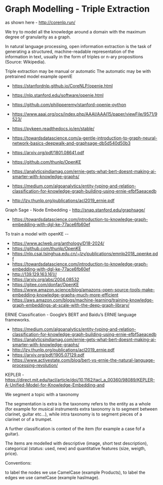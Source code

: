 
# Graph Modelling - Triple Extraction

as shown here - http://corenlp.run/

We try to model all the knowledge around a domain with the maximum degree of granularity as a graph.

In natural language processing, open information extraction is the task of generating a structured, machine-readable representation of the information in text, usually in the form of triples or n-ary propositions (Source: Wikipedia).

Triple extraction may be manual or automatic
The automatic may be with pretrained model example openIE 
* https://stanfordnlp.github.io/CoreNLP/openie.html
* https://nlp.stanford.edu/software/openie.html
* https://github.com/philipperemy/stanford-openie-python

* https://www.aaai.org/ocs/index.php/AAAI/AAAI15/paper/viewFile/9571/9523/
* https://pykeen.readthedocs.io/en/stable/
* https://towardsdatascience.com/a-gentle-introduction-to-graph-neural-network-basics-deepwalk-and-graphsage-db5d540d50b3
* https://arxiv.org/pdf/1801.08641.pdf
* https://github.com/thunlp/OpenKE

* https://analyticsindiamag.com/ernie-gets-what-bert-doesnt-making-ai-smarter-with-knowledge-graphs/
* https://medium.com/algoanalytics/entity-typing-and-relation-classification-for-knowledge-graph-building-using-ernie-efbf5aeacedb
* http://lzy.thunlp.org/publications/acl2019_ernie.pdf

Graph Sage - Node Embedding - http://snap.stanford.edu/graphsage/

* https://towardsdatascience.com/introduction-to-knowledge-graph-embedding-with-dgl-ke-77ace6fb60ef

To train a model with openKE -- 
* https://www.aclweb.org/anthology/D18-2024/
* https://github.com/thunlp/OpenKE
* https://nlp.csai.tsinghua.edu.cn/~lzy/publications/emnlp2018_openke.pdf
* https://towardsdatascience.com/introduction-to-knowledge-graph-embedding-with-dgl-ke-77ace6fb60ef
* http://139.129.163.161//
* https://arxiv.org/abs/2004.08532
* https://gitee.com/donfar/OpenKE
* https://www.amazon.science/blog/amazons-open-source-tools-make-embedding-knowledge-graphs-much-more-efficient
* https://aws.amazon.com/blogs/machine-learning/training-knowledge-graph-embeddings-at-scale-with-the-deep-graph-library/

ERNIE Classification - Google’s BERT and Baidu’s ERNIE language frameworks.
* https://medium.com/algoanalytics/entity-typing-and-relation-classification-for-knowledge-graph-building-using-ernie-efbf5aeacedb
* https://analyticsindiamag.com/ernie-gets-what-bert-doesnt-making-ai-smarter-with-knowledge-graphs/
* http://lzy.thunlp.org/publications/acl2019_ernie.pdf
* https://arxiv.org/pdf/1905.07129.pdf
* https://www.activestate.com/blog/bert-vs-ernie-the-natural-language-processing-revolution/

KEPLER - https://direct.mit.edu/tacl/article/doi/10.1162/tacl_a_00360/98089/KEPLER-A-Unified-Model-for-Knowledge-Embedding-and

We segment a topic with a taxonomy 

The segmentation is extra is the taxonomy refers to the entity as a whole (for example for musical instruments extra taxonomy is to segment between clarinet, guitar etc...), while intra taxonomy is to segment pieces of a clarinet or of a trumpet.

A further classification is context of the item (for example a case fof a guitar).


The items are modelled with descriptive (image, short test description), categorical (status: used, new) and quantitative features (size, weigth, price).


Conventions:

to label the nodes we use CamelCase (example Products), to label the edges we use camelCase (example hasImage).
